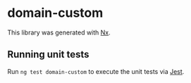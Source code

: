 # domain-custom

This library was generated with [Nx](https://nx.dev).

## Running unit tests

Run `ng test domain-custom` to execute the unit tests via [Jest](https://jestjs.io).
